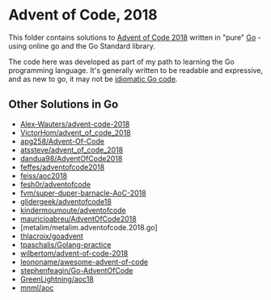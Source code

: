 # Advent of Code, 2018

This folder contains solutions to [Advent of Code 2018](https://adventofcode.com/2018) written in "pure" [Go](https://golang.org/) - using online go and the Go Standard library.

The code here was developed as part of my path to learning the Go programming language. It's generally
written to be readable and expressive, and as new to go, it may not be [idiomatic Go code](https://dave.cheney.net/2020/02/23/the-zen-of-go).

## Other Solutions in Go

- [Alex-Wauters/advent-code-2018](https://github.com/Alex-Wauters/advent-code-2018)
- [VictorHom/advent_of_code_2018](https://github.com/VictorHom/advent_of_code_2018)
- [apg258/Advent-Of-Code](https://github.com/apg258/Advent-Of-Code)
- [atssteve/advent_of_code_2018](https://github.com/atssteve/advent_of_code_2018)
- [dandua98/AdventOfCode2018](https://github.com/dandua98/AdventOfCode2018)
- [feffes/adventofcode2018](https://github.com/feffes/adventofcode2018)
- [feiss/aoc2018](https://github.com/feiss/aoc2018)
- [fesh0r/adventofcode](https://github.com/fesh0r/adventofcode)
- [fvm/super-duper-barnacle-AoC-2018](https://github.com/fvm/super-duper-barnacle-AoC-2018)
- [glidergeek/adventofcode18](https://github.com/glidergeek/adventofcode18) 
- [kindermoumoute/adventofcode](https://github.com/kindermoumoute/adventofcode)
- [mauricioabreu/AdventOfCode2018](https://github.com/mauricioabreu/AdventOfCode2018)
- [metalim/metalim.adventofcode.2018.go]
- [thlacroix/goadvent](https://github.com/thlacroix/goadvent) 
- [tpaschalis/Golang-practice](https://github.com/tpaschalis/Golang-practice)
- [wilbertom/advent-of-code-2018](https://github.com/wilbertom/advent-of-code-2018)
- [leononame/awesome-advent-of-code](https://github.com/leononame/awesome-advent-of-code)
- [stephenfeagin/Go-AdventOfCode](https://github.com/stephenfeagin/Go-AdventOfCode)
- [GreenLightning/aoc18](https://github.com/GreenLightning/aoc18)
- [mnml/aoc](https://github.com/mnml/aoc)
